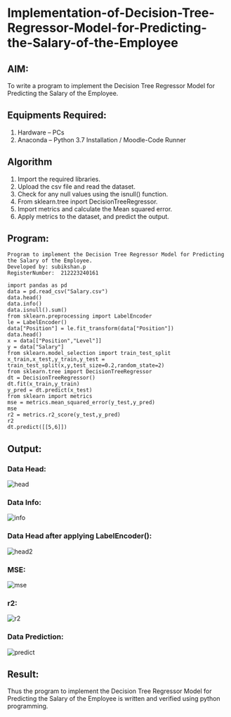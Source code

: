 # Implementation-of-Decision-Tree-Regressor-Model-for-Predicting-the-Salary-of-the-Employee

## AIM:
To write a program to implement the Decision Tree Regressor Model for Predicting the Salary of the Employee.

## Equipments Required:
1. Hardware – PCs
2. Anaconda – Python 3.7 Installation / Moodle-Code Runner

## Algorithm
1. Import the required libraries.
2. Upload the csv file and read the dataset.
3. Check for any null values using the isnull() function.
4. From sklearn.tree inport DecisionTreeRegressor.
5. Import metrics and calculate the Mean squared error.
6. Apply metrics to the dataset, and predict the output.


## Program:
```
Program to implement the Decision Tree Regressor Model for Predicting the Salary of the Employee.
Developed by: subikshan.p
RegisterNumber:  212223240161
```
```
import pandas as pd
data = pd.read_csv("Salary.csv")
data.head()
data.info()
data.isnull().sum()
from sklearn.preprocessing import LabelEncoder
le = LabelEncoder()
data["Position"] = le.fit_transform(data["Position"])
data.head()
x = data[["Position","Level"]]
y = data["Salary"]
from sklearn.model_selection import train_test_split
x_train,x_test,y_train,y_test = train_test_split(x,y,test_size=0.2,random_state=2)
from sklearn.tree import DecisionTreeRegressor
dt = DecisionTreeRegressor()
dt.fit(x_train,y_train)
y_pred = dt.predict(x_test)
from sklearn import metrics
mse = metrics.mean_squared_error(y_test,y_pred)
mse
r2 = metrics.r2_score(y_test,y_pred)
r2
dt.predict([[5,6]])
```

## Output:
### Data Head:
![head](https://user-images.githubusercontent.com/93427923/169694235-41a469cc-ff3e-4c56-b36c-029319ef1f94.png)

### Data Info:
![info](https://user-images.githubusercontent.com/93427923/169694238-85077655-4a64-4334-b451-997c7ea1937d.png)

### Data Head after applying LabelEncoder():
![head2](https://user-images.githubusercontent.com/93427923/169694242-dd7cae7b-50db-4864-96aa-ca8eb07514e3.png)

### MSE:
![mse](https://user-images.githubusercontent.com/93427923/169694248-eefed989-8fc7-4e80-b3af-992667d1936a.png)

### r2:
![r2](https://user-images.githubusercontent.com/93427923/169694252-b17fc5dd-22fd-46e0-b8de-991fd12528ed.png)

### Data Prediction:
![predict](https://user-images.githubusercontent.com/93427923/169694255-16669af0-0ed0-416e-b387-d63f2f3e9dc3.png)

## Result:
Thus the program to implement the Decision Tree Regressor Model for Predicting the Salary of the Employee is written and verified using python programming.
